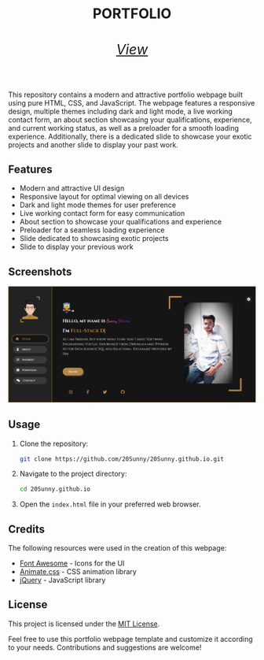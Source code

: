 <p align="center">
  <h1 align="center">PORTFOLIO 
  <br><a href="https://20sunny.netlify.app" align="center"><h6>View</h6></a>
  </h1>
</p>

This repository contains a modern and attractive portfolio webpage built using pure HTML, CSS, and JavaScript. The webpage features a responsive design, multiple themes including dark and light mode, a live working contact form, an about section showcasing your qualifications, experience, and current working status, as well as a preloader for a smooth loading experience. Additionally, there is a dedicated slide to showcase your exotic projects and another slide to display your past work.

## Features

- Modern and attractive UI design
- Responsive layout for optimal viewing on all devices
- Dark and light mode themes for user preference
- Live working contact form for easy communication
- About section to showcase your qualifications and experience
- Preloader for a seamless loading experience
- Slide dedicated to showcasing exotic projects
- Slide to display your previous work

## Screenshots

![Screenshot 1](./a.png)

## Usage

1. Clone the repository:

   ```bash
   git clone https://github.com/20Sunny/20Sunny.github.io.git
   ```

2. Navigate to the project directory:

   ```bash
   cd 20Sunny.github.io
   ```

3. Open the `index.html` file in your preferred web browser.

## Credits

The following resources were used in the creation of this webpage:

- [Font Awesome](https://fontawesome.com/) - Icons for the UI
- [Animate.css](https://animate.style/) - CSS animation library
- [jQuery](https://jquery.com/) - JavaScript library

## License

This project is licensed under the [MIT License](LICENSE).

Feel free to use this portfolio webpage template and customize it according to your needs. Contributions and suggestions are welcome!

